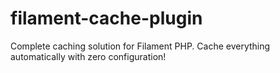 # filament-cache-plugin
Complete caching solution for Filament PHP. Cache everything automatically with zero configuration!
